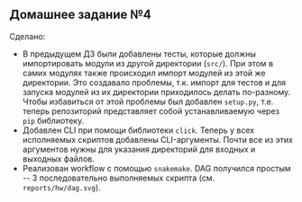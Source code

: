 ## Домашнее задание №4

Сделано:
* В предыдущем ДЗ были добавлены тесты, которые должны импортировать модули из другой директории (`src/`). При этом в самих модулях также происходил импорт модулей из этой же директории. Это создавало проблемы, т.к. импорт для тестов и для запуска модулей из их директории приходилось делать по-разному. Чтобы избавиться от этой проблемы был добавлен `setup.py`, т.е. теперь репозиторий представляет собой устанавливаемую через `pip` библиотеку.
* Добавлен CLI при помощи библиотеки `click`. Теперь у всех исполняемых скриптов добавлены CLI-аргументы. Почти все из этих аргументов нужны для указания директорий для входных и выходных файлов.
* Реализован workflow с помощью `snakemake`. DAG получился простым -- 3 последовательно выполняемых скрипта (см. `reports/hw/dag.svg`).